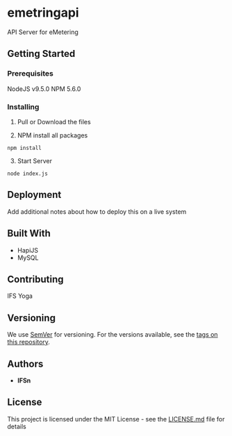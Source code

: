 # emetringapi

API Server for eMetering

## Getting Started

### Prerequisites

NodeJS v9.5.0
NPM 5.6.0

### Installing

1. Pull or Download the files

2. NPM install all packages
```
npm install
```

3. Start Server

```
node index.js
```

## Deployment

Add additional notes about how to deploy this on a live system

## Built With

* HapiJS
* MySQL

## Contributing

IFS Yoga

## Versioning

We use [SemVer](http://semver.org/) for versioning. For the versions available, see the [tags on this repository](https://github.com/your/project/tags). 

## Authors

* **IFSn**

## License

This project is licensed under the MIT License - see the [LICENSE.md](LICENSE.md) file for details
